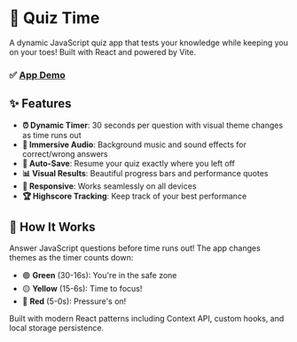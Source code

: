 # 🧠 Quiz Time

A dynamic JavaScript quiz app that tests your knowledge while keeping you on your toes! Built with React and powered by Vite.

### ✅ [App Demo](https://quiz-time-js.netlify.app)

## ✨ Features

- **⏰ Dynamic Timer**: 30 seconds per question with visual theme changes as time runs out
- **🎵 Immersive Audio**: Background music and sound effects for correct/wrong answers
- **💾 Auto-Save**: Resume your quiz exactly where you left off
- **📊 Visual Results**: Beautiful progress bars and performance quotes
- **📱 Responsive**: Works seamlessly on all devices
- **🏆 Highscore Tracking**: Keep track of your best performance

## 🎯 How It Works

Answer JavaScript questions before time runs out! The app changes themes as the timer counts down:

- 🟢 **Green** (30-16s): You're in the safe zone
- 🟡 **Yellow** (15-6s): Time to focus!
- 🔴 **Red** (5-0s): Pressure's on!

Built with modern React patterns including Context API, custom hooks, and local storage persistence.
